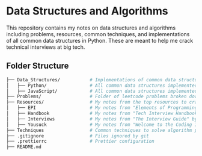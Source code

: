 # Data Structures and Algorithms

This repository contains my notes on data structures and algorithms including problems, resources, common techniques, and implementations of all common data structures in Python. These are meant to help me crack technical interviews at big tech.

## Folder Structure

```bash
├── Data_Structures/           # Implementations of common data structures & notes
│   ├── Python/                # All common data structures implemented in Python
│   ├── JavaScript/            # All common data structures implemented in JavaScript
├── Problems/                  # Folder of leetcode problems broken down by data strcuture
├── Resources/                 # My notes from the top resources to crack coding interviews
│   ├── EPI                    # My notes from "Elements of Programming Interviews in Python"
│   ├── Handbook               # My notes from "Tech Interview Handbook" by Yangshun Tay
│   ├── Interviews             # My notes from "The Interview Guide" by Kevin Naughton
│   ├── Yousuck                # My notes from "Welcome to the Coding Interview - You Suck"
├── Techniques                 # Common techniques to solve algorithm problems
├── .gitignore                 # Files ignored by git
├── .prettierrc                # Prettier configuration
├── README.md
```
